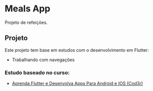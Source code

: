 # Meals App

Projeto de refeições.

## Projeto

Este projeto tem base em estudos com o desenvolvimento em Flutter:

- Trabalhando com navegações

### Estudo baseado no curso:

- [Aprenda Flutter e Desenvolva Apps Para Android e IOS (Cod3r)](https://www.udemy.com/course/curso-flutter/)
